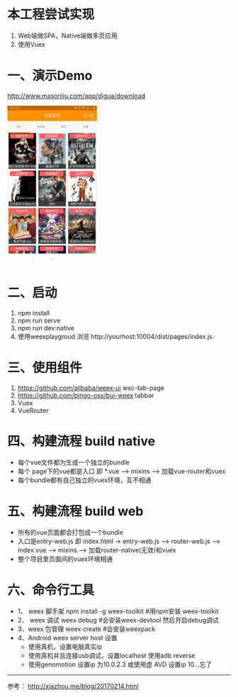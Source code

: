 # 本工程尝试实现
1. Web端做SPA，Native端做多页应用
2. 使用Vuex

# 一、演示Demo
http://www.masonliu.com/app/digua/download

<img src="https://raw.githubusercontent.com/MasonLiuChn/WeexExplorer/develop/tool/doc/1.jpg" width="40%" height="40%" />

# 二、启动
1. npm install
2. npm run serve
3. npm run dev:native
4. 使用weexplaygroud 浏览 http://yourhost:10004/dist/pages/index.js

# 三、使用组件
1. https://github.com/alibaba/weex-ui wxc-tab-page
2. https://github.com/bingo-oss/bui-weex tabbar
3. Vuex
4. VueRouter

# 四、构建流程 build native
- 每个vue文件都为生成一个独立的bundle
- 每个 page下的vue都是入口
即 *.vue --> mixins --> 加载vue-router和vuex
- 每个bundle都有自己独立的vuex环境，互不相通

# 五、构建流程 build web
- 所有的vue页面都会打包成一个bundle
- 入口是entry-web.js
即 index.html -> entry-web.js --> router-web.js --> index.vue --> mixins --> 加载router-native(无效)和vuex
- 整个项目里页面间的vuex环境相通

# 六、命令行工具
- 1、 weex 脚手架
npm install -g weex-toolkit #用npm安装 weex-toolkit
- 2、 weex 调试
weex debug #会安装weex-devtool 然后开启debug调试
- 3、weex 包管理
weex create #会安装weexpack
- 4、Android weex server host 设置
    - 使用真机，设置电脑真实ip
    - 使用真机并且连接usb调试，设置localhost 使用adb reverse
    - 使用genomotion 设置ip 为10.0.2.3 或使用虚 AVD 设置ip 10...忘了

---
参考：
http://xiazhou.me/blog/20170214.html
